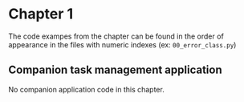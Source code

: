 # Chapter 1

The code exampes from the chapter can be found in the order of appearance in the files with numeric indexes (ex:
`00_error_class.py`)

## Companion task management application
No companion application code in this chapter.